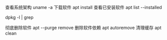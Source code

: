 查看系统架构
uname -a
下载软件
apt install <name>
查看已安装软件
apt list --installed

dpkg -l | grep <name>

彻底删除软件
apt --purge remove <name>
删除软件依赖
apt autoremove <name>
清理缓存
apt clean